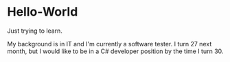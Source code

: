 # Hello-World
Just trying to learn.

My background is in IT and I'm currently a software tester.
I turn 27 next month, but I would like to be in a C# developer position by the time I turn 30.
